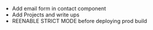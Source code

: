 - Add email form in contact component
- Add Projects and write ups
- REENABLE STRICT MODE before deploying prod build